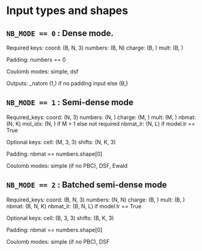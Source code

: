 # Input types and shapes

## `NB_MODE == 0` : Dense mode.

Required keys: 
    coord: (B, N, 3)
    numbers: (B, N)
    charge: (B, )
    mult: (B, )

Padding: numbers == 0    

Coulomb modes: simple, dsf

Outputs:
    _natom (1,) if no padding input else (B,)


## `NB_MODE == 1` : Semi-dense mode


Required_keys: 
    coord: (N, 3)
    numbers: (N, )
    charge: (M, )
    mult: (M, )
    nbmat: (N, K)
    mol_idx: (N, ) if M > 1 else not required
    nbmat_lr: (N, L) if model.lr == True

Optional keys:
    cell: (M, 3, 3)
    shifts: (N, K, 3) 

Padding:
    nbmat == numbers.shape[0]

Coulomb modes: simple (if no PBC), DSF, Ewald


## `NB_MODE == 2` : Batched semi-dense mode

Required_keys: 
    coord: (B, N, 3)
    numbers: (N, N)
    charge: (B, )
    mult: (B, )
    nbmat: (B, N, K)
    nbmat_lr: (B, N, L) if model.lr == True

Optional keys:
    cell: (B, 3, 3)
    shifts: (B, K, 3) 

Padding: nbmat == numbers.shape[0]

Coulomb modes: simple (if no PBC), DSF




